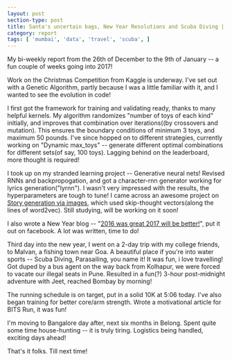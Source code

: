 ```yaml
---
layout: post
section-type: post
title: Santa's uncertain bags, New Year Resolutions and Scuba Diving | Weekly Report 21,22
category: report
tags: [ 'mumbai', 'data', 'travel', 'scuba', ]
---
```


My bi-weekly report from the 26th of December to the 9th of January -- a fun couple of weeks going into 2017!

Work on the Christmas Competition from Kaggle is underway. I've set out with a Genetic Algorithm, partly because I was a little familiar with it, and I wanted to see the evolution in code! 

I first got the framework for training and validating ready, thanks to many helpful kernels. My algorithm randomizes "number of toys of each kind" initially, and improves that combination over iterations((by crossovers and mutation). This ensures the boundary conditions of minimum 3 toys, and maximum 50 pounds. I've since hopped on to different strategies, currently working on "Dynamic max_toys" -- generate different optimal combinations for different sets(of say, 100 toys). Lagging behind on the leaderboard, more thought is required!

I took up on my stranded learning project -- Generative neural nets! Revised RNNs and backpropogation, and got a character-rnn generator working for lyrics generation("lyrnn"). I wasn't very impressed with the results, the hyperparameters are tough to tune! I came across an awesome project on [Story generation via images](https://medium.com/@samim/generating-stories-about-images-d163ba41e4ed#.64vhtakpy), which used skip-thought vectors(along the lines of word2vec). Still studying, will be working on it soon!

I also wrote a New Year blog -- "[2016 was great 2017 will be better!](https://shubh24.github.io/shubh24.github.com/report/2016/12/29/2016-was-great-2017-will-be-better!.html#)", put it out on facebook. A lot was written, time to do!

Third day into the new year, I went on a 2-day trip with my college friends, to Malvan, a fishing town near Goa. A beautiful place if you're into water sports -- Scuba Diving, Parasailing, you name it! It was fun, i love travelling! Got duped by a bus agent on the way back from Kolhapur, we were forced to vacate our illegal seats in Pune. Resulted in a fun(?) 3-hour post-midnight adventure with Jeet, reached Bombay by morning!

The running schedule is on target, put in a solid 10K at 5:06 today. I've also began training for better core/arm strength. Wrote a motivational article for BITS Run, it was fun! 

I'm moving to Bangalore day after, next six months in Belong. Spent quite some time house-hunting -- it is truly tiring. Logistics being handled, exciting days ahead!

That's it folks. Till next time!